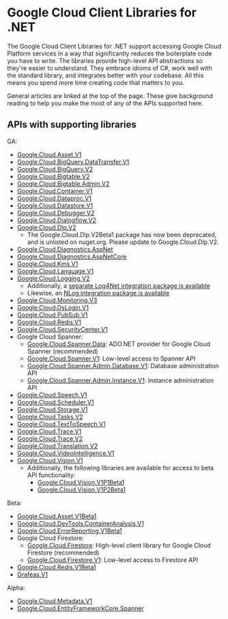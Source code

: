 # Google Cloud Client Libraries for .NET

The Google Cloud Client Libraries for .NET support accessing Google
Cloud Platform services in a way that significantly reduces the
boilerplate code you have to write. The libraries provide high-level
API abstractions so they're easier to understand. They embrace
idioms of C#, work well with the standard library, and integrates
better with your codebase. All this means you spend more time
creating code that matters to you.

General articles are linked at the top of the page. These give
background reading to help you make the most of any of the APIs
supported here.

## APIs with supporting libraries

GA:

- [Google.Cloud.Asset.V1](Google.Cloud.Asset.V1/index.html)
- [Google.Cloud.BigQuery.DataTransfer.V1](Google.Cloud.BigQuery.DataTransfer.V1/index.html)
- [Google.Cloud.BigQuery.V2](Google.Cloud.BigQuery.V2/index.html)
- [Google.Cloud.Bigtable.V2](Google.Cloud.Bigtable.V2/index.html)
- [Google.Cloud.Bigtable.Admin.V2](Google.Cloud.Bigtable.Admin.V2/index.html)
- [Google.Cloud.Container.V1](Google.Cloud.Container.V1/index.html)
- [Google.Cloud.Dataproc.V1](Google.Cloud.Dataproc.V1/index.html)
- [Google.Cloud.Datastore.V1](Google.Cloud.Datastore.V1/index.html)
- [Google.Cloud.Debugger.V2](Google.Cloud.Debugger.V2/index.html)
- [Google.Cloud.Dialogflow.V2](Google.Cloud.Dialogflow.V2/index.html)
- [Google.Cloud.Dlp.V2](Google.Cloud.Dlp.V2/index.html)
  - The Google.Cloud.Dlp.V2Beta1 package has now been deprecated, and is unlisted on nuget.org.
    Please update to Google.Cloud.Dlp.V2.
- [Google.Cloud.Diagnostics.AspNet](Google.Cloud.Diagnostics.AspNet/index.html)
- [Google.Cloud.Diagnostics.AspNetCore](Google.Cloud.Diagnostics.AspNetCore/index.html)
- [Google.Cloud.Kms.V1](Google.Cloud.Kms.V1/index.html)
- [Google.Cloud.Language.V1](Google.Cloud.Language.V1/index.html)
- [Google.Cloud.Logging.V2](Google.Cloud.Logging.V2/index.html)
  - Additionally, a [separate Log4Net integration package is available](Google.Cloud.Logging.Log4Net/index.html)
  - Likewise, an [NLog integration package is available](Google.Cloud.Logging.NLog/index.html)
- [Google.Cloud.Monitoring.V3](Google.Cloud.Monitoring.V3/index.html)
- [Google.Cloud.OsLogin.V1](Google.Cloud.OsLogin.V1/index.html)
- [Google.Cloud.PubSub.V1](Google.Cloud.PubSub.V1/index.html)
- [Google.Cloud.Redis.V1](Google.Cloud.Redis.V1/index.html)
- [Google.Cloud.SecurityCenter.V1](Google.Cloud.SecurityCenter.V1/index.html)
- Google Cloud Spanner:
  - [Google.Cloud.Spanner.Data](Google.Cloud.Spanner.Data/index.html): ADO.NET provider for Google Cloud Spanner (recommended)
  - [Google.Cloud.Spanner.V1](Google.Cloud.Spanner.V1/index.html): Low-level access to Spanner API
  - [Google.Cloud.Spanner.Admin.Database.V1](Google.Cloud.Spanner.Admin.Database.V1/index.html): Database administration API
  - [Google.Cloud.Spanner.Admin.Instance.V1](Google.Cloud.Spanner.Admin.Instance.V1/index.html): Instance administration API
- [Google.Cloud.Speech.V1](Google.Cloud.Speech.V1/index.html)
- [Google.Cloud.Scheduler.V1](Google.Cloud.Scheduler.V1/index.html)
- [Google.Cloud.Storage.V1](Google.Cloud.Storage.V1/index.html)
- [Google.Cloud.Tasks.V2](Google.Cloud.Tasks.V2/index.html)
- [Google.Cloud.TextToSpeech.V1](Google.Cloud.TextToSpeech.V1/index.html)
- [Google.Cloud.Trace.V1](Google.Cloud.Trace.V1/index.html)
- [Google.Cloud.Trace.V2](Google.Cloud.Trace.V2/index.html)
- [Google.Cloud.Translation.V2](Google.Cloud.Translation.V2/index.html)
- [Google.Cloud.VideoIntelligence.V1](Google.Cloud.VideoIntelligence.V1/index.html)
- [Google.Cloud.Vision.V1](Google.Cloud.Vision.V1/index.html)
  - Additionally, the following libraries are available for access to beta API functionality:
    - [Google.Cloud.Vision.V1P1Beta1](Google.Cloud.Vision.V1P1Beta1/index.html)
    - [Google.Cloud.Vision.V1P2Beta1](Google.Cloud.Vision.V1P2Beta1/index.html)

Beta:

- [Google.Cloud.Asset.V1Beta1](Google.Cloud.Asset.V1Beta1/index.html)
- [Google.Cloud.DevTools.ContainerAnalysis.V1](Google.Cloud.DevTools.ContainerAnalysis.V1/index.html)
- [Google.Cloud.ErrorReporting.V1Beta1](Google.Cloud.ErrorReporting.V1Beta1/index.html)
- Google Cloud Firestore:
  - [Google.Cloud.Firestore](Google.Cloud.Firestore/index.html): High-level client library for Google Cloud Firestore (recommended)
  - [Google.Cloud.Firestore.V1](Google.Cloud.Firestore.V1/index.html): Low-level access to Firestore API
- [Google.Cloud.Redis.V1Beta1](Google.Cloud.Redis.V1Beta1/index.html)
- [Grafeas.V1](Grafeas.V1/index.html)

Alpha:

- [Google.Cloud.Metadata.V1](Google.Cloud.Metadata.V1/index.html)
- [Google.Cloud.EntityFrameworkCore.Spanner](Google.Cloud.EntityFrameworkCore.Spanner/index.html)

